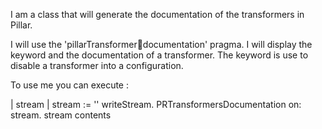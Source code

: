 I am a class that will generate the documentation of the transformers in Pillar.

I will use the 'pillarTransformer:key:documentation' pragma. 
I will display the keyword and the documentation of a transformer. The keyword is use to disable a transformer into a configuration.

To use me you can execute :

| stream |
stream := '' writeStream.
PRTransformersDocumentation on: stream.
stream contents